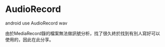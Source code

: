 AudioRecord
===========

android use AudioRecord wav

由於MediaRecord錄的檔案無法做訊號分析，找了很久終於找到有別人寫好可以使用的，因此在此分享。

